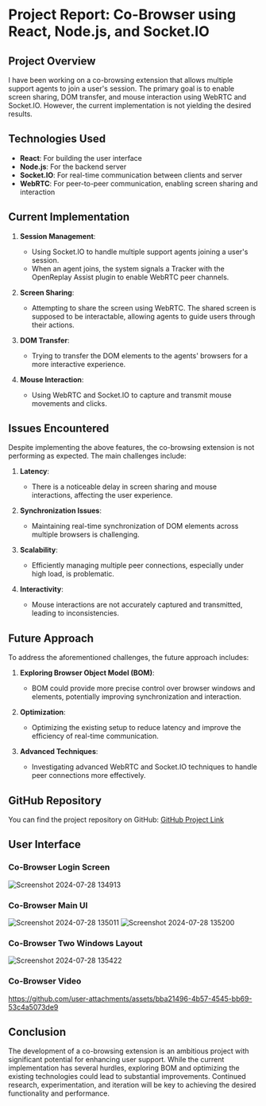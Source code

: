 # Project Report: Co-Browser using React, Node.js, and Socket.IO

## Project Overview
I have been working on a co-browsing extension that allows multiple support agents to join a user's session. The primary goal is to enable screen sharing, DOM transfer, and mouse interaction using WebRTC and Socket.IO. However, the current implementation is not yielding the desired results.

## Technologies Used
- **React**: For building the user interface
- **Node.js**: For the backend server
- **Socket.IO**: For real-time communication between clients and server
- **WebRTC**: For peer-to-peer communication, enabling screen sharing and interaction

## Current Implementation
1. **Session Management**:
   - Using Socket.IO to handle multiple support agents joining a user's session.
   - When an agent joins, the system signals a Tracker with the OpenReplay Assist plugin to enable WebRTC peer channels.

2. **Screen Sharing**:
   - Attempting to share the screen using WebRTC. The shared screen is supposed to be interactable, allowing agents to guide users through their actions.

3. **DOM Transfer**:
   - Trying to transfer the DOM elements to the agents' browsers for a more interactive experience.

4. **Mouse Interaction**:
   - Using WebRTC and Socket.IO to capture and transmit mouse movements and clicks.

## Issues Encountered
Despite implementing the above features, the co-browsing extension is not performing as expected. The main challenges include:

1. **Latency**:
   - There is a noticeable delay in screen sharing and mouse interactions, affecting the user experience.

2. **Synchronization Issues**:
   - Maintaining real-time synchronization of DOM elements across multiple browsers is challenging.

3. **Scalability**:
   - Efficiently managing multiple peer connections, especially under high load, is problematic.

4. **Interactivity**:
   - Mouse interactions are not accurately captured and transmitted, leading to inconsistencies.

## Future Approach
To address the aforementioned challenges, the future approach includes:

1. **Exploring Browser Object Model (BOM)**:
   - BOM could provide more precise control over browser windows and elements, potentially improving synchronization and interaction.

2. **Optimization**:
   - Optimizing the existing setup to reduce latency and improve the efficiency of real-time communication.

3. **Advanced Techniques**:
   - Investigating advanced WebRTC and Socket.IO techniques to handle peer connections more effectively.

## GitHub Repository
You can find the project repository on GitHub: [GitHub Project Link](https://github.com/jeet1703/Cobrowser)

## User Interface

### Co-Browser Login Screen
![Screenshot 2024-07-28 134913](https://github.com/user-attachments/assets/e76d4d3a-76f3-4e33-a67e-9eb2f3d23a9f)


### Co-Browser Main UI
![Screenshot 2024-07-28 135011](https://github.com/user-attachments/assets/7884afeb-e0c8-4834-9122-0c90a3823967)
![Screenshot 2024-07-28 135200](https://github.com/user-attachments/assets/ff93b84f-67cb-44b8-b7ad-32eac32d0b2b)


### Co-Browser Two Windows Layout
![Screenshot 2024-07-28 135422](https://github.com/user-attachments/assets/4bc55ad1-f37e-4433-8db0-491f9946d75f)


### Co-Browser Video


https://github.com/user-attachments/assets/bba21496-4b57-4545-bb69-53c4a5073de9



## Conclusion
The development of a co-browsing extension is an ambitious project with significant potential for enhancing user support. While the current implementation has several hurdles, exploring BOM and optimizing the existing technologies could lead to substantial improvements. Continued research, experimentation, and iteration will be key to achieving the desired functionality and performance.
